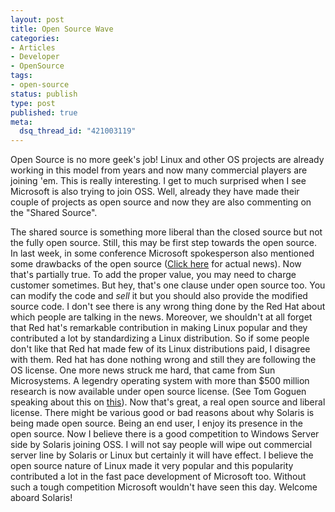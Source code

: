 ```yaml
--- 
layout: post
title: Open Source Wave
categories: 
- Articles
- Developer
- OpenSource
tags:
- open-source
status: publish
type: post
published: true
meta: 
  dsq_thread_id: "421003119"
---
```

Open Source is no more geek's job! Linux and other OS projects are already working in this model from years and now many commercial players are joining 'em. This is really interesting. I get to much surprised when I see Microsoft is also trying to join OSS. Well, already they have made their couple of projects as open source and now they are also commenting on the "Shared Source".

The shared source is something more liberal than the closed source but not the fully open source. Still, this may be first step towards the open source. In last week, in some conference Microsoft spokesperson also mentioned some drawbacks of the open source (<a href="http://searchdatacenter.techtarget.com/originalContent/0,289142,sid80_gci1141244,00.html">Click here</a> for actual news). Now that's partially true. To add the proper value, you may need to charge customer sometimes. But hey, that's one clause under open source too. You can modify the code and _sell_ it but you should also provide the modified source code. I don't see there is any wrong thing done by the Red Hat about which people are talking in the news. Moreover, we shouldn't at all forget that Red hat's remarkable contribution in making Linux popular and they contributed a lot by standardizing a Linux distribution. So if some people don't like that Red hat made few of its Linux distributions paid, I disagree with them. Red hat has done nothing wrong and still they are following the OS license.
One more news struck me hard, that came from Sun Microsystems. A legendry operating system with more than $500 million research is now available under open source license. (See Tom Goguen speaking about this on <a href="http://www.sun.com/software/solaris/index.jsp">this</a>). Now that's great, a real open source and liberal license. There might be various good or bad reasons about why Solaris is being made open source. Being an end user, I enjoy its presence in the open source. Now I believe there is a good competition to Windows Server side by Solaris joining OSS. I will not say people will wipe out commercial server line by Solaris or Linux but certainly it will have effect.
I believe the open source nature of Linux made it very popular and this popularity contributed a lot in the fast pace development of Microsoft too. Without such a tough competition Microsoft wouldn't have seen this day. Welcome aboard Solaris!

